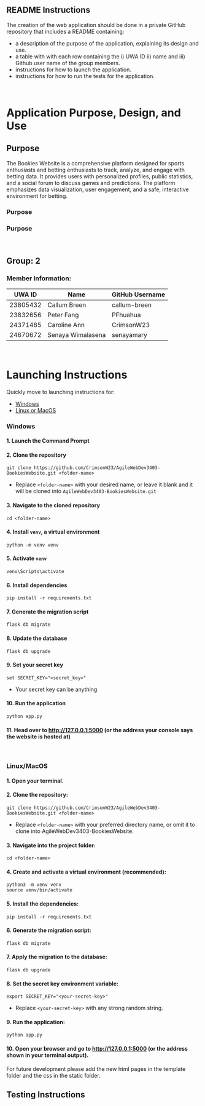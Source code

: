 ## README Instructions
The creation of the web application should be done in a private GitHub repository that includes a README containing:
- a description of the purpose of the application, explaining its design and use.
- a table with with each row containing the i) UWA ID ii) name and iii) Github user name of the group members.
- instructions for how to launch the application.
- instructions for how to run the tests for the application.
<br>

# Application Purpose, Design, and Use

## Purpose
The Bookies Website is a comprehensive platform designed for sports enthusiasts and betting enthusiasts to track, analyze, and engage with betting data. It provides users with personalized profiles, public statistics, and a social forum to discuss games and predictions. The platform emphasizes data visualization, user engagement, and a safe, interactive environment for betting.

### Purpose


### Purpose


 
<br>

## Group: 2
### Member Information:
| UWA ID  | Name             | GitHub Username |
|---------|------------------|-----------------|
|23805432 |Callum Breen      |callum-breen     |
|23832656 |Peter Fang        |PFhuahua         |
|24371485 |Caroline Ann      |CrimsonW23       |
|24670672 |Senaya Wimalasena |senayamary       |
<br>

# Launching Instructions
Quickly move to launching instructions for:
- [Windows](#windows)
- [Linux or MacOS](#linuxmacos)

### Windows<br>
#### 1. Launch the Command Prompt<br>

#### 2. Clone the repository
    git clone https://github.com/CrimsonW23/AgileWebDev3403-BookiesWebsite.git <folder-name>
   - Replace `<folder-name>` with your desired name, or leave it blank and it will be cloned into `AgileWebDev3403-BookiesWebsite.git`<br>
   
#### 3. Navigate to the cloned repository
    cd <folder-name>
   
#### 4. Install `venv`, a virtual environment
    python -m venv venv

#### 5. Activate `venv`
    venv\Scripts\activate
  
#### 6. Install dependencies
    pip install -r requirements.txt

#### 7. Generate the migration script
    flask db migrate

#### 8. Update the database
    flask db upgrade

#### 9. Set your secret key
    set SECRET_KEY="<secret_key>"
   - Your secret key can be anything<br>
   
#### 10. Run the application<br>
    python app.py

#### 11. Head over to http://127.0.0.1:5000 (or the address your console says the website is hosted at)<br>

<br>

### Linux/MacOS
#### 1. Open your terminal.

#### 2. Clone the repository:
    git clone https://github.com/CrimsonW23/AgileWebDev3403-BookiesWebsite.git <folder-name>
   - Replace `<folder-name>` with your preferred directory name, or omit it to clone into AgileWebDev3403-BookiesWebsite.

#### 3. Navigate into the project folder:<br>
    cd <folder-name>
   
#### 4. Create and activate a virtual environment (recommended):<br>
   ```
   python3 -m venv venv
   source venv/bin/activate
   ```
   
#### 5. Install the dependencies:<br>
    pip install -r requirements.txt
   
#### 6. Generate the migration script:<br>
    flask db migrate
   
#### 7. Apply the migration to the database:<br>
    flask db upgrade
   
#### 8. Set the secret key environment variable:<br>
    export SECRET_KEY="<your-secret-key>"
   - Replace `<your-secret-key>` with any strong random string.<br>

#### 9. Run the application:<br>
    python app.py

#### 10. Open your browser and go to http://127.0.0.1:5000 (or the address shown in your terminal output).<br>

For future development please add the new html pages in the template folder and the css in the static folder.
<br>

## Testing Instructions
<br>
